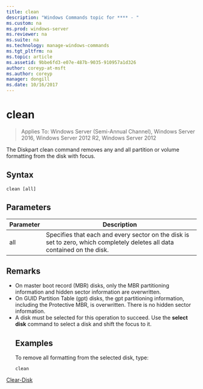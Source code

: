 ```yaml
---
title: clean
description: "Windows Commands topic for **** - "
ms.custom: na
ms.prod: windows-server
ms.reviewer: na
ms.suite: na
ms.technology: manage-windows-commands
ms.tgt_pltfrm: na
ms.topic: article
ms.assetid: 9bbe6fd3-e07e-487b-9035-910957a1d326
author: coreyp-at-msft
ms.author: coreyp
manager: dongill
ms.date: 10/16/2017
---
```

# clean

>Applies To: Windows Server (Semi-Annual Channel), Windows Server 2016, Windows Server 2012 R2, Windows Server 2012

The Diskpart clean command removes any and all partition or volume formatting from the disk with focus.
## Syntax
```
clean [all]
```
## Parameters

| Parameter |                                                        Description                                                        |
|-----------|---------------------------------------------------------------------------------------------------------------------------|
|    all    | Specifies that each and every sector on the disk is set to zero, which completely deletes all data contained on the disk. |

## Remarks
- On master boot record (MBR) disks, only the MBR partitioning information and hidden sector information are overwritten.
- On GUID Partition Table (gpt) disks, the gpt partitioning information, including the Protective MBR, is overwritten. There is no hidden sector information.
- A disk must be selected for this operation to succeed. Use the **select disk** command to select a disk and shift the focus to it.
  ## <a name="BKMK_examples"></a>Examples
  To remove all formatting from the selected disk, type:
  ```
  clean
  ```

[Clear-Disk](https://technet.microsoft.com/library/hh848661.aspx)
